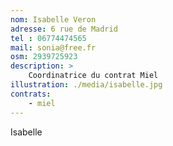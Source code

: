```yaml
---
nom: Isabelle Veron
adresse: 6 rue de Madrid
tel : 06774474565
mail: sonia@free.fr
osm: 2939725923
description: >
    Coordinatrice du contrat Miel
illustration: ./media/isabelle.jpg
contrats:
    - miel
---
```


Isabelle